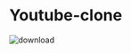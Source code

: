 # Youtube-clone
![download](https://user-images.githubusercontent.com/99900421/234660255-c9dec40c-d55b-4ad3-bb4f-5c12ffa48c3b.jpeg)
